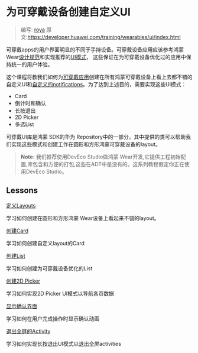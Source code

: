 # 为可穿戴设备创建自定义UI

> 编写: [roya](https://github.com/RoyaAoki) 原文:<https://developer.huawei.com/training/wearables/ui/index.html>

可穿戴apps的用户界面明显的不同于手持设备。可穿戴设备应用应该参考鸿蒙 Wear[设计规范](https://developer.huawei.com/design/wear/index.html)和实现推荐的[UI模式](https://developer.huawei.com/design/wear/patterns.html)，
这些保证在为可穿戴设备优化过的应用中保持统一的用户体验。

这个课程将教我们如何为[可穿戴应用](http://hukai.me/android-training-course-in-chinese/wearables/apps/creating.html)创建在所有鸿蒙可穿戴设备上看上去都不错的自定义UI和[自定义的notifications](http://hukai.me/android-training-course-in-chinese/wearables/apps/layouts.html#CustomNotifications)。为了达到上述目的，需要实现这些UI模式：

* Card
* 倒计时和确认
* 长按退出
* 2D Picker
* 多选List

可穿戴UI库是鸿蒙 SDK的华为 Repository中的一部分，其中提供的类可以帮助我们实现这些模式和创建工作在圆形和方形鸿蒙可穿戴设备的layout。

>**Note:** 我们推荐使用DevEco Studio做鸿蒙 Wear开发,它提供工程初始配置,库包含和方便的打包,这些在ADT中是没有的。这系列教程假定你正在使用DevEco Studio。

## Lessons

[定义Layouts](https://developer.huawei.com/training/wearables/ui/layouts.html)

学习如何创建在圆形和方形鸿蒙 Wear设备上看起来不错的layout。
	
[创建Card](https://developer.huawei.com/training/wearables/ui/cards.html)
 
学习如何创建自定义layout的Card
  
[创建List](https://developer.huawei.com/training/wearables/ui/lists.html)

学习如何创建为可穿戴设备优化的List
  
[创建2D Picker](https://developer.huawei.com/training/wearables/ui/2d-picker.html)

学习如何实现2D Picker UI模式以导航各页数据
  
[显示确认界面](https://developer.huawei.com/training/wearables/ui/confirm.html)

学习如何在用户完成操作时显示确认动画
  
[退出全屏的Activity](https://developer.huawei.com/training/wearables/ui/exit.html)

学习如何实现长按退出UI模式以退出全屏activities